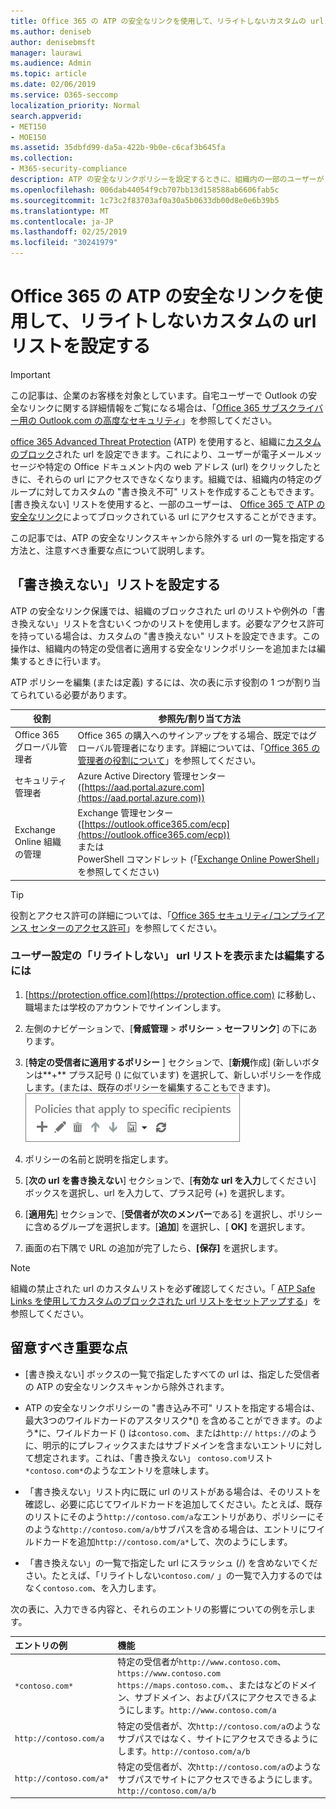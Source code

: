 ```yaml
---
title: Office 365 の ATP の安全なリンクを使用して、リライトしないカスタムの url リストを設定する
ms.author: deniseb
author: denisebmsft
manager: laurawi
ms.audience: Admin
ms.topic: article
ms.date: 02/06/2019
ms.service: O365-seccomp
localization_priority: Normal
search.appverid:
- MET150
- MOE150
ms.assetid: 35dbfd99-da5a-422b-9b0e-c6caf3b645fa
ms.collection:
- M365-security-compliance
description: ATP の安全なリンクポリシーを設定するときに、組織内の一部のユーザーがリストに含まれているサイトにアクセスできるようにするために、url の書き換え不可のリストを含めることができます。
ms.openlocfilehash: 006dab44054f9cb707bb13d158588ab6606fab5c
ms.sourcegitcommit: 1c73c2f83703af0a30a5b0633db00d8e0e6b39b5
ms.translationtype: MT
ms.contentlocale: ja-JP
ms.lasthandoff: 02/25/2019
ms.locfileid: "30241979"
---
```

# <a name="set-up-a-custom-do-not-rewrite-urls-list-using-office-365-atp-safe-links"></a>Office 365 の ATP の安全なリンクを使用して、リライトしないカスタムの url リストを設定する

> [!IMPORTANT]
> この記事は、企業のお客様を対象としています。自宅ユーザーで Outlook の安全なリンクに関する詳細情報をご覧になる場合は、「[Office 365 サブスクライバー用の Outlook.com の高度なセキュリティ](https://support.office.com/article/advanced-outlook-com-security-for-office-365-subscribers-882d2243-eab9-4545-a58a-b36fee4a46e2)」を参照してください。

[office 365 Advanced Threat Protection](office-365-atp.md) (ATP) を使用すると、組織に[カスタムのブロック](set-up-a-custom-blocked-urls-list-wtih-atp.md)された url を設定できます。これにより、ユーザーが電子メールメッセージや特定の Office ドキュメント内の web アドレス (url) をクリックしたときに、それらの url にアクセスできなくなります。組織では、組織内の特定のグループに対してカスタムの "書き換え不可" リストを作成することもできます。[書き換えない] リストを使用すると、一部のユーザーは、 [Office 365 で ATP の安全なリンク](atp-safe-links.md)によってブロックされている url にアクセスすることができます。 
  
この記事では、ATP の安全なリンクスキャンから除外する url の一覧を指定する方法と、注意すべき重要な点について説明します。

## <a name="set-up-a-do-not-rewrite-list"></a>「書き換えない」リストを設定する

ATP の安全なリンク保護では、組織のブロックされた url のリストや例外の「書き換えない」リストを含むいくつかのリストを使用します。必要なアクセス許可を持っている場合は、カスタムの "書き換えない" リストを設定できます。この操作は、組織内の特定の受信者に適用する安全なリンクポリシーを追加または編集するときに行います。 

ATP ポリシーを編集 (または定義) するには、次の表に示す役割の 1 つが割り当てられている必要があります。

|役割  |参照先/割り当て方法  |
|---------|---------|
|Office 365 グローバル管理者 |Office 365 の購入へのサインアップをする場合、既定ではグローバル管理者になります。詳細については、「[Office 365 の管理者の役割について](https://docs.microsoft.com/office365/admin/add-users/about-admin-roles)」を参照してください。         |
|セキュリティ管理者 |Azure Active Directory 管理センター ([https://aad.portal.azure.com](https://aad.portal.azure.com))|
|Exchange Online 組織の管理 |Exchange 管理センター ([https://outlook.office365.com/ecp](https://outlook.office365.com/ecp)) <br>または <br>  PowerShell コマンドレット (「[Exchange Online PowerShell](https://docs.microsoft.com/powershell/exchange/exchange-online/exchange-online-powershell?view=exchange-ps)」を参照してください) |

> [!TIP]
> 役割とアクセス許可の詳細については、「[Office 365 セキュリティ/コンプライアンス センターのアクセス許可](permissions-in-the-security-and-compliance-center.md)」を参照してください。

### <a name="to-view-or-edit-a-custom-do-not-rewrite-urls-list"></a>ユーザー設定の「リライトしない」 url リストを表示または編集するには
  
1. [https://protection.office.com](https://protection.office.com) に移動し、職場または学校のアカウントでサインインします。 
    
2. 左側のナビゲーションで、[**脅威管理** \> **ポリシー** \> **セーフリンク**] の下にあります。
    
3. [**特定の受信者に適用するポリシー** ] セクションで、[**新規**作成] (新しいボタンは**+** プラス記号 () に似ています) を選択して、新しいポリシーを作成します。(または、既存のポリシーを編集することもできます)。<br/>![[新規] を選択して、特定の電子メール受信者の安全なリンクポリシーを追加します。](media/01073f42-3cec-4ddb-8c10-4d33ec434676.png)
  
4. ポリシーの名前と説明を指定します。
    
5. [**次の url を書き換えない**] セクションで、[**有効な url を入力**してください] ボックスを選択し、url を入力して、プラス記号 (+) を選択します。 
    
6. [**適用先**] セクションで、[**受信者が次のメンバー**である] を選択し、ポリシーに含めるグループを選択します。[**追加**] を選択し、[ **OK]** を選択します。
    
7. 画面の右下隅で URL の追加が完了したら、**[保存]** を選択します。
    
> [!NOTE]
> 組織の禁止された url のカスタムリストを必ず確認してください。「 [ATP Safe Links を使用してカスタムのブロックされた url リストをセットアップする](set-up-a-custom-blocked-urls-list-wtih-atp.md)」を参照してください。 
  
## <a name="important-points-to-keep-in-mind"></a>留意すべき重要な点

- [書き換えない] ボックスの一覧で指定したすべての url は、指定した受信者の ATP の安全なリンクスキャンから除外されます。
 
- ATP の安全なリンクポリシーの "書き込み不可" リストを指定する場合は、最大3つのワイルドカードのアスタリスク\*() を含めることができます。のよう\*に、ワイルドカード () は`contoso.com`、または`http://` `https://`のように、明示的にプレフィックスまたはサブドメインを含まないエントリに対して想定されます。これは、「書き換えない」 `contoso.com`リスト`*contoso.com*`のようなエントリを意味します。

- 「書き換えない」リスト内に既に url のリストがある場合は、そのリストを確認し、必要に応じてワイルドカードを追加してください。たとえば、既存のリストにそのよう`http://contoso.com/a`なエントリがあり、ポリシーにそのような`http://contoso.com/a/b`サブパスを含める場合は、エントリにワイルドカードを追加`http://contoso.com/a*`して、次のようにします。
    
- 「書き換えない」の一覧で指定した url にスラッシュ (/) を含めないでください。たとえば、「リライトしない`contoso.com/` 」の一覧で入力するのではなく`contoso.com`、を入力します。
    
次の表に、入力できる内容と、それらのエントリの影響についての例を示します。
    
|**エントリの例**|**機能**|
|:-----|:-----|
|`*contoso.com*`  <br/> |特定の受信者が`http://www.contoso.com`、 `https://www.contoso.com` `https://maps.contoso.com`、、またはなどのドメイン、サブドメイン、およびパスにアクセスできるようにします。`http://www.contoso.com/a`  <br/> |
|`http://contoso.com/a`  <br/> |特定の受信者が、次`http://contoso.com/a`のようなサブパスではなく、サイトにアクセスできるようにします。`http://contoso.com/a/b`  <br/> |
|`http://contoso.com/a*`  <br/> |特定の受信者が、次`http://contoso.com/a`のようなサブパスでサイトにアクセスできるようにします。`http://contoso.com/a/b`  <br/> |
   
 